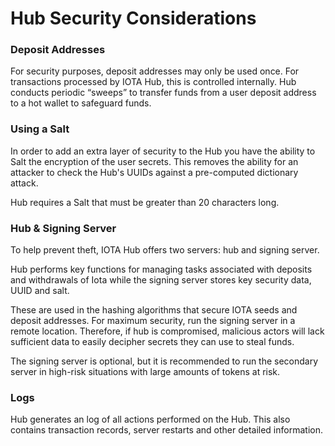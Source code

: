 # Hub Security Considerations

### Deposit Addresses

For security purposes, deposit addresses may only be used once. For transactions processed by IOTA Hub, this is controlled internally. Hub conducts periodic “sweeps” to transfer funds from a user deposit address to a hot wallet to safeguard funds.

### Using a Salt

In order to add an extra layer of security to the Hub you have the ability to Salt the encryption of the user secrets. This removes the ability for an attacker to check the Hub's UUIDs against a pre-computed dictionary attack.

Hub requires a Salt that must be greater than 20 characters long.

### Hub & Signing Server

To help prevent theft, IOTA Hub offers two servers: hub and signing server.

Hub performs key functions for managing tasks associated with deposits and withdrawals of Iota while the signing server stores key security data, UUID and salt.

These are used in the hashing algorithms that secure IOTA seeds and deposit addresses. For maximum security, run the signing server in a remote location. Therefore, if hub is compromised, malicious actors will lack sufficient data to easily decipher secrets they can use to steal funds.

The signing server is optional, but it is recommended to run the secondary server in high-risk situations with large amounts of tokens at risk.

### Logs

Hub generates an log of all actions performed on the Hub. This also contains transaction records, server restarts and other detailed information.